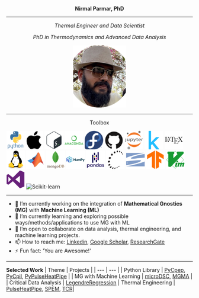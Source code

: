 **<p align='center'>Nirmal Parmar, PhD</p>**
****
*<p align='center'>Thermal Engineer and Data Scientist</p>*
*<p align='center'>PhD in Thermodynamics and Advanced Data Analysis</p>*

<picture>
 <p align='center'> 
 <source media="(prefers-color-scheme: dark)" srcset="nirmal.png">
 <source media="(prefers-color-scheme: light)" srcset="nirmal.png">
 <img alt="Nirmal Parmar" src="nirmal.png">
 </p>
</picture>

*<p style="text-align: center;"></p>*

---

<p align='center'>Toolbox</p>

<img src=https://github.com/devicons/devicon/blob/master/icons/python/python-original-wordmark.svg alt="Python" width="50" height="50"/><img src=https://github.com/devicons/devicon/blob/master/icons/apple/apple-original.svg alt="MacOS" width="50" height="50"/>
<img src=https://github.com/devicons/devicon/blob/master/icons/bash/bash-original.svg alt="bash" width="50" height="50"/>
<img src=https://github.com/devicons/devicon/blob/master/icons/anaconda/anaconda-original-wordmark.svg alt="Anaconda" width="50" height="50"/>
<img src=https://github.com/devicons/devicon/blob/master/icons/fedora/fedora-original.svg alt="Fedora" width="50" height="50"/>
<img src=https://github.com/devicons/devicon/blob/master/icons/github/github-original.svg alt="GitHub" width="50" height="50"/>
<img src=https://github.com/devicons/devicon/blob/master/icons/jupyter/jupyter-original-wordmark.svg alt="Jupyter" width="50" height="50"/>
<img src=https://github.com/devicons/devicon/blob/master/icons/kaggle/kaggle-original.svg alt="Kaggle" width="50" height="50"/>
<img src=https://github.com/devicons/devicon/blob/master/icons/latex/latex-original.svg alt="Latex" width="50" height="50"/>
<img src=https://github.com/devicons/devicon/blob/master/icons/linux/linux-original.svg alt="Linux" width="50" height="50"/>
<img src=https://github.com/devicons/devicon/blob/master/icons/matlab/matlab-original.svg alt="Matlab" width="50" height="50"/>
<img src=https://github.com/devicons/devicon/blob/master/icons/mongodb/mongodb-original-wordmark.svg alt="MongoDB" width="50" height="50"/>
<img src=https://github.com/devicons/devicon/blob/master/icons/numpy/numpy-original-wordmark.svg alt="NumPy" width="50" height="50"/>
<img src=https://github.com/devicons/devicon/blob/master/icons/pandas/pandas-original-wordmark.svg alt="Pandas" width="50" height="50"/>
<img src=https://github.com/devicons/devicon/blob/master/icons/ssh/ssh-original.svg alt="ssh" width="50" height="50"/>
<img src=https://github.com/devicons/devicon/blob/master/icons/subversion/subversion-original.svg alt="svn" width="50" height="50"/>
<img src=https://github.com/devicons/devicon/blob/master/icons/tensorflow/tensorflow-original.svg alt="TensorFlow" width="50" height="50"/>
<img src=https://github.com/devicons/devicon/blob/master/icons/vim/vim-plain.svg alt="Vim" width="50" height="50"/>
<img src=https://github.com/devicons/devicon/blob/master/icons/visualstudio/visualstudio-plain.svg alt="VScode" width="50" height="50"/>
<img src=https://github.com/nirmalparmarphd/nirmalparmarphd/logos/sklearn.png alt="Scikit-learn" width="50" height="50"/>

---


- 🔭 I’m currently working on the integration of **Mathematical Gnostics (MG)** with **Machine Learning (ML)**
- 🌱 I’m currently learning and exploring possible ways/methods/applications to use MG with ML
- 👯 I’m open to collaborate on data analysis, thermal engineering, and machine learning projects.
- 📫 How to reach me: [Linkedin](https://www.linkedin.com/in/nirmal-parmar-3a440037/), [Google Scholar](https://scholar.google.co.in/citations?user=cF90K6cAAAAJ&hl=en), [ResearchGate](https://www.researchgate.net/profile/Nirmal-Parmar)
- ⚡ Fun fact: 'You are Awesome!'

*<p style="text-align: center;"></p>*
****

**Selected Work**
| Theme | Projects |
| --- | --- |
| Python Library | [PyCpep](https://github.com/nirmalparmarphd/PyCpep), [PyCpil](https://github.com/nirmalparmarphd/PyCpil), [PyPulseHeatPipe](https://pypi.org/project/PyPulseHeatPipe/) |
| MG with Machine Learning | [microDSC](https://github.com/nirmalparmarphd/microDSC_error_prediction_ANN), [MGMA](https://github.com/nirmalparmarphd/mgma_automation) |
| Critical Data Analysis | [LegendreRegression](https://github.com/nirmalparmarphd/LLE_LegendreRegression)
| Thermal Engineering | [PulseHeatPipe](https://github.com/nirmalparmarphd/PulseHeatPipe), [SPEM](https://github.com/nirmalparmarphd/SPEM_prediction), [TCR](https://github.com/nirmalparmarphd/TCR_DeepLearning)|

<!--
**nirmalparmarphd/nirmalparmarphd** is a ✨ _special_ ✨ repository because its `README.md` (this file) appears on your GitHub profile.

Here are some ideas to get you started:

- 🔭 I’m currently working on ...
- 🌱 I’m currently learning ...
- 👯 I’m looking to collaborate on ...
- 🤔 I’m looking for help with ...
- 💬 Ask me about ...
- 📫 How to reach me: ...
- 😄 Pronouns: ...
- ⚡ Fun fact: ...
-->
